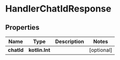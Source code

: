 
# HandlerChatIdResponse

## Properties
| Name | Type | Description | Notes |
| ------------ | ------------- | ------------- | ------------- |
| **chatId** | **kotlin.Int** |  |  [optional] |



